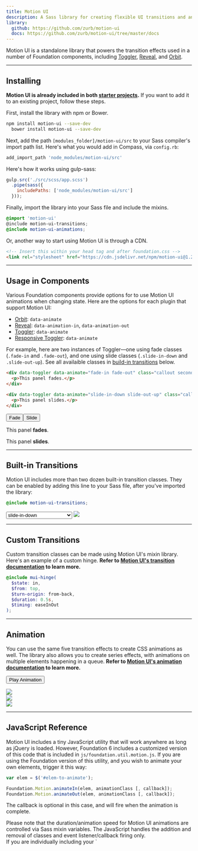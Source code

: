 ```yaml
---
title: Motion UI
description: A Sass library for creating flexible UI transitions and animations.
library:
  github: https://github.com/zurb/motion-ui
  docs: https://github.com/zurb/motion-ui/tree/master/docs
---
```


Motion UI is a standalone library that powers the transition effects used in a number of Foundation components, including [Toggler](toggler.html), [Reveal](reveal.html), and [Orbit](orbit.html).

  </div>
</div>

---

## Installing

**Motion UI is already included in both [starter projects](starter-projects.html).** If you want to add it to an existing project, follow these steps.

First, install the library with npm or Bower.

```bash
npm install motion-ui --save-dev
  bower install motion-ui --save-dev
```

Next, add the path `[modules_folder]/motion-ui/src` to your Sass compiler's import path list. Here's what you would add in Compass, via `config.rb`:

```ruby
add_import_path 'node_modules/motion-ui/src'
```

Here's how it works using gulp-sass:

```js
gulp.src('./src/scss/app.scss')
  .pipe(sass({
    includePaths: ['node_modules/motion-ui/src']
  }));
```

Finally, import the library into your Sass file and include the mixins.

```scss
@import 'motion-ui'
@include motion-ui-transitions;
@include motion-ui-animations;
```

Or, another way to start using Motion UI is through a CDN.

```html
<!-- Insert this within your head tag and after foundation.css -->
<link rel="stylesheet" href="https://cdn.jsdelivr.net/npm/motion-ui@1.2.3/dist/motion-ui.min.css" />

```

---

## Usage in Components

Various Foundation components provide options for to use Motion UI animations when changing state. Here are the options for each plugin that support Motion UI:
- [Orbit](orbit.html): `data-animate`
- [Reveal](reveal.html): `data-animation-in`, `data-animation-out`
- [Toggler](toggler.html): `data-animate`
- [Responsive Toggler](responsive-navigation.html): `data-animate`

For example, here are two instances of Toggler&mdash;one using fade classes (`.fade-in` and `.fade-out`), and one using slide classes (`.slide-in-down` and `.slide-out-up`). See all availaible classes in [build-in transitions](#built-in-transitions) below.

```html
<div data-toggler data-animate="fade-in fade-out" class="callout secondary">
  <p>This panel fades.</p>
</div>

<div data-toggler data-animate="slide-in-down slide-out-up" class="callout secondary">
  <p>This panel slides.</p>
</div>
```

<button type="button" class="button" data-toggle="motion-example-1">Fade</button><button type="button" class="button" data-toggle="motion-example-2">Slide</button>
<div class="grid-x grid-margin-x">
  <div class="cell small-6">
    <div data-toggler data-animate="fade-in fade-out" class="callout secondary ease" id="motion-example-1">
      <p>This panel <strong>fades</strong>.</p>
    </div>
  </div>
  <div class="cell small-6">
    <div data-toggler data-animate="slide-in-down slide-out-up" class="callout secondary ease" id="motion-example-2">
      <p>This panel <strong>slides</strong>.</p>
    </div>
  </div>
</div>

---

## Built-in Transitions

Motion UI includes more than two dozen built-in transition classes. They can be enabled by adding this line to your Sass file, after you've imported the library:

```scss
@include motion-ui-transitions;
```

<div>
  <select name="docs-transitions" class="docs-transitions">
    <optgroup label="Slide">
      <option value="slide-in-down">slide-in-down</option>
      <option value="slide-in-left">slide-in-left</option>
      <option value="slide-in-up">slide-in-up</option>
      <option value="slide-in-right">slide-in-right</option>
      <option value="slide-out-down">slide-out-down</option>
      <option value="slide-out-left">slide-out-left</option>
      <option value="slide-out-up">slide-out-up</option>
      <option value="slide-out-right">slide-out-right</option>
    </optgroup>
    <optgroup label="Fade">
      <option value="fade-in">fade-in</option>
      <option value="fade-out">fade-out</option>
    </optgroup>
    <optgroup label="Hinge">
      <option value="hinge-in-from-top">hinge-in-from-top</option>
      <option value="hinge-in-from-right">hinge-in-from-right</option>
      <option value="hinge-in-from-bottom">hinge-in-from-bottom</option>
      <option value="hinge-in-from-left">hinge-in-from-left</option>
      <option value="hinge-in-from-middle-x">hinge-in-from-middle-x</option>
      <option value="hinge-in-from-middle-y">hinge-in-from-middle-y</option>
      <option value="hinge-out-from-top">hinge-out-from-top</option>
      <option value="hinge-out-from-right">hinge-out-from-right</option>
      <option value="hinge-out-from-bottom">hinge-out-from-bottom</option>
      <option value="hinge-out-from-left">hinge-out-from-left</option>
      <option value="hinge-out-from-middle-x">hinge-out-from-middle-x</option>
      <option value="hinge-out-from-middle-y">hinge-out-from-middle-y</option>
    </optgroup>
    <optgroup label="Scale">
      <option value="scale-in-up">scale-in-up</option>
      <option value="scale-in-down">scale-in-down</option>
      <option value="scale-out-up">scale-out-up</option>
      <option value="scale-out-down">scale-out-down</option>
    </optgroup>
    <optgroup label="Spin">
      <option value="spin-in">spin-in</option>
      <option value="spin-out">spin-out</option>
      <option value="spin-in-ccw">spin-in-ccw</option>
      <option value="spin-out-ccw">spin-out-ccw</option>
    </optgroup>
  </select>
  <img src="assets/img/generic/voyager.jpg" class="docs-transition-demo">
</div>

---

## Custom Transitions

Custom transition classes can be made using Motion UI's mixin library. Here's an example of a custom hinge. **Refer to [Motion UI's transition documentation](https://github.com/zurb/motion-ui/blob/master/docs/transitions.md) to learn more.**

```scss
@include mui-hinge(
  $state: in,
  $from: top,
  $turn-origin: from-back,
  $duration: 0.5s,
  $timing: easeInOut
);
```

---

## Animation

You can use the same five transition effects to create CSS animations as well. The library also allows you to create series effects, with animations on multiple elements happening in a queue. **Refer to [Motion UI's animation documentation](https://github.com/zurb/motion-ui/blob/master/docs/animations.md) to learn more.**

<button type="button" class="button" data-docs-example-series>Play Animation</button>
<div class="grid-x grid-margin-x" id="series-example">
  <div class="cell small-4">
    <img class="thumbnail" src= "assets/img/generic/square-1.jpg" id="series-example-1">
  </div>
  <div class="cell small-4">
    <img class="thumbnail" src= "assets/img/generic/square-2.jpg" id="series-example-2">
  </div>
  <div class="cell small-4">
    <img class="thumbnail" src= "assets/img/generic/square-3.jpg" id="series-example-3">
  </div>
</div>

---

## JavaScript Reference

Motion UI includes a tiny JavaScript utility that will work anywhere as long as jQuery is loaded. However, Foundation 6 includes a customized version of this code that is included in `js/foundation.util.motion.js`. If you are using the Foundation version of this utility, and you wish to animate your own elements, trigger it this way:

```js
var elem = $('#elem-to-animate');

Foundation.Motion.animateIn(elem, animationClass [, callback]);
Foundation.Motion.animateOut(elem, animationClass [, callback]);
```

The callback is optional in this case, and will fire when the animation is complete.
<div class="callout primary">
  <p>Please note that the duration/animation speed for Motion UI animations are controlled via Sass mixin variables. The JavaScript handles the addition and removal of classes and event listener/callback firing only.
  <br>
  If you are individually including your `<script>` tags, make sure you are including the `js/foundation.util.motion.js` path.
  </p>
</div>
